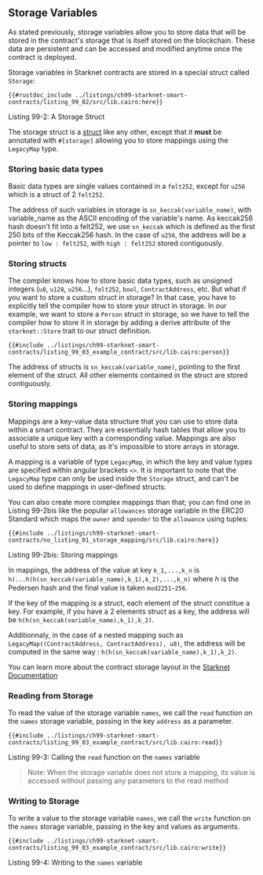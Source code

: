## Storage Variables

As stated previously, storage variables allow you to store data that will be stored in the contract's storage that is itself stored on the blockchain. These data are persistent and can be accessed and modified anytime once the contract is deployed.

Storage variables in Starknet contracts are stored in a special struct called `Storage`:

```rust, noplayground
{{#rustdoc_include ../listings/ch99-starknet-smart-contracts/listing_99_02/src/lib.cairo:here}}
```

<span class="caption">Listing 99-2: A Storage Struct</span>

The storage struct is a [struct](./ch05-00-using-structs-to-structure-related-data.md) like any other,
except that it **must** be annotated with `#[storage]` allowing you to store mappings using the `LegacyMap` type.

### Storing basic data types

Basic data types are single values contained in a `felt252`, except for `u256` which is a struct of 2 `felt252`.

The address of such variables in storage is `sn_keccak(variable_name)`, with variable_name as the ASCII encoding of the variable's name. As keccak256 hash doesn't fit into a felt252, we use `sn_keccak` which is defined as the first 250 bits of the Keccak256 hash.
In the case of `u256`, the address will be a pointer to `low : felt252`, with `high : felt252` stored contiguously.

### Storing structs

The compiler knows how to store basic data types, such as unsigned integers (`u8`, `u128`, `u256`...), `felt252`, `bool`, `ContractAddress`, etc. But what if you want to store a custom struct in storage? In that case, you have to explicitly tell the compiler how to store your struct in storage.
In our example, we want to store a `Person` struct in storage, so we have to tell the compiler how to store it in storage by adding a derive attribute of the `starknet::Store` trait to our struct definition.

```rust, noplayground
{{#include ../listings/ch99-starknet-smart-contracts/listing_99_03_example_contract/src/lib.cairo:person}}
```

The address of structs is `sn_keccak(variable_name)`, pointing to the first element of the struct. All other elements contained in the struct are stored contiguously.

### Storing mappings

Mappings are a key-value data structure that you can use to store data within a smart contract. They are essentially hash tables that allow you to associate a unique key with a corresponding value. Mappings are also useful to store sets of data, as it's impossible to store arrays in storage.

A mapping is a variable of type `LegacyMap`, in which the key and value types are specified within angular brackets `<>`.
It is important to note that the `LegacyMap` type can only be used inside the `Storage` struct, and can't be used to define mappings in user-defined structs.

You can also create more complex mappings than that; you can find one in Listing 99-2bis like the popular `allowances` storage variable in the ERC20 Standard which maps the `owner` and `spender` to the `allowance` using tuples:

```rust,noplayground
{{#include ../listings/ch99-starknet-smart-contracts/no_listing_01_storage_mapping/src/lib.cairo:here}}
```

<span class="caption">Listing 99-2bis: Storing mappings</span>

In mappings, the address of the value at key `k_1,...,k_n` is `h(...h(h(sn_keccak(variable_name),k_1),k_2),...,k_n)` where ℎ is the Pedersen hash and the final value is taken `mod2251−256`.

If the key of the mapping is a struct, each element of the struct constitue a key. For example, if you have a 2 elements struct as a key, the address will be `h(h(sn_keccak(variable_name),k_1),k_2)`.

Additionnaly, in the case of a nested mapping such as `LegacyMap((ContractAddress, ContractAddress), u8)`, the address will be computed in the same way : `h(h(sn_keccak(variable_name),k_1),k_2)`.

You can learn more about the contract storage layout in the [Starknet Documentation](https://docs.starknet.io/documentation/architecture_and_concepts/Contracts/contract-storage/#storage_variables)

### Reading from Storage

To read the value of the storage variable `names`, we call the `read` function on the `names` storage variable, passing in the key `address` as a parameter.

```rust, noplayground
{{#include ../listings/ch99-starknet-smart-contracts/listing_99_03_example_contract/src/lib.cairo:read}}
```

<span class="caption">Listing 99-3: Calling the `read` function on the `names` variable</span>

> Note: When the storage variable does not store a mapping, its value is accessed without passing any parameters to the read method

### Writing to Storage

To write a value to the storage variable `names`, we call the `write` function on the `names` storage variable, passing in the key and values as arguments.

```rust, noplayground
{{#include ../listings/ch99-starknet-smart-contracts/listing_99_03_example_contract/src/lib.cairo:write}}
```

<span class="caption">Listing 99-4: Writing to the `names` variable</span>
